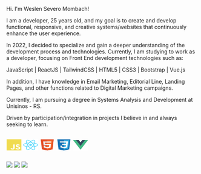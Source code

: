 Hi. I'm Weslen Severo Mombach!

I am a developer, 25 years old, and my goal is to create and develop functional, responsive, and creative systems/websites that continuously enhance the user experience.

In 2022, I decided to specialize and gain a deeper understanding of the development process and technologies. Currently, I am studying to work as a developer, focusing on Front End development technologies such as:

JavaScript | ReactJS | TailwindCSS | HTML5 | CSS3 | Bootstrap | Vue.js

In addition, I have knowledge in Email Marketing, Editorial Line, Landing Pages, and other functions related to Digital Marketing campaigns.

Currently, I am pursuing a degree in Systems Analysis and Development at Unisinos - RS.

Driven by participation/integration in projects I believe in and always seeking to learn.
<div style="display: inline_block"><br>
  <img align="center" alt="Weslen-JS" height="30" width="40" src="https://raw.githubusercontent.com/devicons/devicon/master/icons/javascript/javascript-plain.svg">
  <img align="center" alt="Weslen-React" height="30" width="40" src="https://raw.githubusercontent.com/devicons/devicon/master/icons/react/react-original.svg">
  <img align="center" alt="Weslen-HTML" height="30" width="40" src="https://raw.githubusercontent.com/devicons/devicon/master/icons/html5/html5-original.svg">
  <img align="center" alt="Weslen-CSS" height="30" width="40" src="https://raw.githubusercontent.com/devicons/devicon/master/icons/css3/css3-original.svg">
  <img align="center" alt="Weslen-Vue" height="30" width="40" src="https://raw.githubusercontent.com/devicons/devicon/master/icons/vuejs/vuejs-original.svg">

</div>
  
  ##
 
<div> 
  <a href="https://instagram.com/weslenmombach" target="_blank"><img src="https://img.shields.io/badge/-Instagram-%23E4405F?style=for-the-badge&logo=instagram&logoColor=white"></a>
  <a href="https://linkedin.com/in/weslenmombach/" target="_blank"><img src="https://img.shields.io/badge/-LinkedIn-%230077B5?style=for-the-badge&logo=linkedin&logoColor=white"></a> 
  <a href="mailto:weslenseveromombachcei@gmail.com" target="_blank"><img src="https://img.shields.io/badge/Gmail-333333?style=for-the-badge&logo=gmail&logoColor=red"></a> 
</div>

